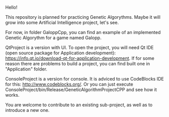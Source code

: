 Hello!

This repository is planned for practicing Genetic Algorythms. Maybe it will grow into some Artificial Intelligence project, let's see.

For now, in folder GaloppCpp, you can find an example of an implemented Genetic Algorythm for a game named Galopp.

QtProject is a version with UI. To open the project, you will need Qt IDE (open source package for Application development): https://info.qt.io/download-qt-for-application-development. If for some reason there are problems to build a project, you can find built one in "Application" folder.

ConsoleProject is a version for console. It is adviced to use CodeBlocks IDE for this: http://www.codeblocks.org/. Or you can just execute ConsoleProject/bin/Release/GeneticAlgorithmProjectCPP and see how it works.

You are welcome to contribute to an existing sub-project, as well as to introduce a new one.